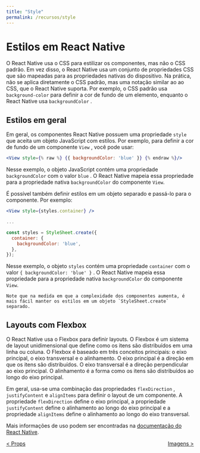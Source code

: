 ```yaml
---
title: "Style"
permalink: /recursos/style
---
```


# Estilos em React Native

O React Native usa o CSS para estilizar os componentes, mas não o CSS padrão. Em vez disso, o React Native usa um conjunto de propriedades CSS que são mapeadas para as propriedades nativas do dispositivo. Na prática, não se aplica diretamente o CSS padrão, mas uma notação similar ao ao CSS, que o React Native suporta. Por exemplo, o CSS padrão usa `background-color` para definir a cor de fundo de um elemento, enquanto o React Native usa `backgroundColor` .

## Estilos em geral

Em geral, os componentes React Native possuem uma propriedade `style` que aceita um objeto JavaScript com estilos. Por exemplo, para definir a cor de fundo de um componente `View` , você pode usar:

```jsx
<View style={% raw %} {{ backgroundColor: 'blue' }} {% endraw %}/>
```

Nesse exemplo, o objeto JavaScript contém uma propriedade `backgroundColor` com o valor `blue` . O React Native mapeia essa propriedade para a propriedade nativa `backgroundColor` do componente `View`.

É possível também definir estilos em um objeto separado e passá-lo para o componente. Por exemplo:

```jsx
<View style={styles.container} />

...

const styles = StyleSheet.create({
  container: {
    backgroundColor: 'blue',
  },
});
```

Nesse exemplo, o objeto `styles` contém uma propriedade `container` com o valor `{ backgroundColor: 'blue' }` . O React Native mapeia essa propriedade para a propriedade nativa `backgroundColor` do componente `View`.

    Note que na medida em que a complexidade dos componentes aumenta, é mais fácil manter os estilos em um objeto `StyleSheet.create` separado.


## Layouts com Flexbox

O React Native usa o Flexbox para definir layouts. O Flexbox é um sistema de layout unidimensional que define como os itens são distribuídos em uma linha ou coluna. O Flexbox é baseado em três conceitos principais: o eixo principal, o eixo transversal e o alinhamento. O eixo principal é a direção em que os itens são distribuídos. O eixo transversal é a direção perpendicular ao eixo principal. O alinhamento é a forma como os itens são distribuídos ao longo do eixo principal.

Em geral, usa-se uma combinação das propriedades `flexDirection` , `justifyContent` e `alignItems` para definir o layout de um componente. A propriedade `flexDirection` define o eixo principal, a propriedade `justifyContent` define o alinhamento ao longo do eixo principal e a propriedade `alignItems` define o alinhamento ao longo do eixo transversal.

Mais informações de uso podem ser encontradas na [documentação do React Native](https://reactnative.dev/docs/flexbox "Flexbox").

<span style="display: flex; justify-content: space-between;"><span>[&lt; Props](props.html "Voltar")</span> <span>[Imagens &gt;](imagens.html "Próximo")</span></span>